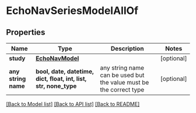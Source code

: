 # EchoNavSeriesModelAllOf


## Properties
Name | Type | Description | Notes
------------ | ------------- | ------------- | -------------
**study** | [**EchoNavModel**](EchoNavModel.md) |  | [optional] 
**any string name** | **bool, date, datetime, dict, float, int, list, str, none_type** | any string name can be used but the value must be the correct type | [optional]

[[Back to Model list]](../README.md#documentation-for-models) [[Back to API list]](../README.md#documentation-for-api-endpoints) [[Back to README]](../README.md)


